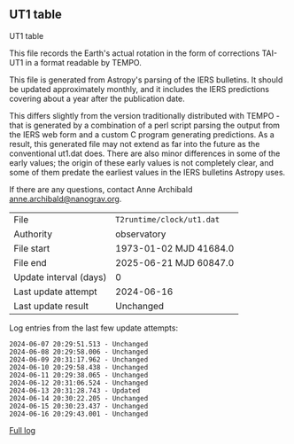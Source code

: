 
## UT1 table

UT1 table

This file records the Earth's actual rotation in the form of
corrections TAI-UT1 in a format readable by TEMPO.

This file is generated from Astropy's parsing of the IERS
bulletins. It should be updated approximately monthly, and it
includes the IERS predictions covering about a year after the
publication date.

This differs slightly from the version traditionally distributed
with TEMPO - that is generated by a combination of a perl script
parsing the output from the IERS web form and a custom C program
generating predictions. As a result, this generated file may not
extend as far into the future as the conventional ut1.dat does.
There are also minor differences in some of the early values; the
origin of these early values is not completely clear, and some of
them predate the earliest values in the IERS bulletins Astropy uses.

If there are any questions, contact Anne Archibald
<anne.archibald@nanograv.org>.

|     |     |
|:--- |:--- |
| File | `T2runtime/clock/ut1.dat` |
| Authority | observatory |
| File start | 1973-01-02 MJD 41684.0 |
| File end | 2025-06-21 MJD 60847.0 |
| Update interval (days) | 0 |
| Last update attempt | 2024-06-16 |
| Last update result | Unchanged |

Log entries from the last few update attempts:
```
2024-06-07 20:29:51.513 - Unchanged
2024-06-08 20:29:58.006 - Unchanged
2024-06-09 20:31:17.962 - Unchanged
2024-06-10 20:29:58.438 - Unchanged
2024-06-11 20:29:38.065 - Unchanged
2024-06-12 20:31:06.524 - Unchanged
2024-06-13 20:31:28.743 - Updated
2024-06-14 20:30:22.205 - Unchanged
2024-06-15 20:30:23.437 - Unchanged
2024-06-16 20:29:43.001 - Unchanged
```
[Full log](https://raw.githubusercontent.com/ipta/pulsar-clock-corrections/main/log/T2runtime/clock/ut1.dat.log)
